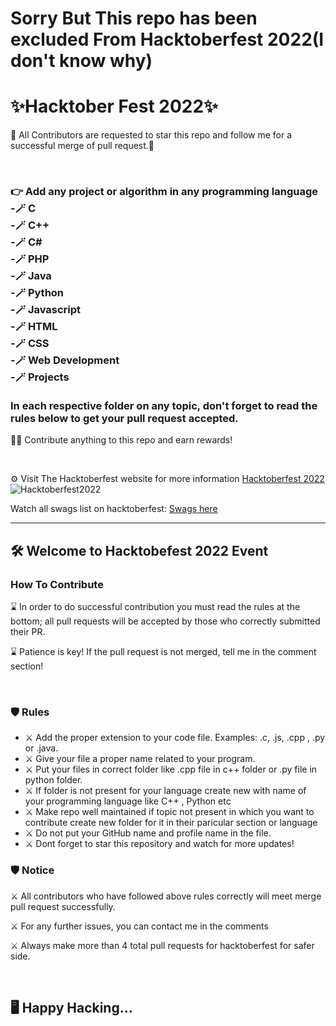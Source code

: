 
<h1>Sorry But This repo has been excluded From Hacktoberfest 2022(I don't know why)</h1>


<h1>✨Hacktober Fest 2022✨</h1>
<p>🙂 All Contributors are requested to star this repo and follow me for a successful merge of pull request.🙂</p>
<br/>
<h3>👉 Add any project or algorithm in any programming language<br/>
-🪄 C <br/>
-🪄 C++ <br/>
-🪄 C# <br/>
-🪄 PHP <br/>
-🪄 Java <br/>
-🪄 Python <br/>
-🪄 Javascript <br/>
-🪄 HTML <br/>
-🪄 CSS <br/>
-🪄 Web Development <br/>
-🪄 Projects <br/>
<br/>
In each respective folder on any topic, don't forget to read the rules below to get your pull request accepted.</h3>
<p>👷‍♂️ Contribute anything to this repo and earn rewards!</p>
<br/>
<p>⚙️ Visit The Hacktoberfest website for more information <a href="https://hacktoberfest.com/">Hacktoberfest 2022</a>
<br/>
<img src="https://user-images.githubusercontent.com/99472914/192144059-5cd0b329-f238-474b-b475-7385eaa35d05.png" alt="Hacktoberfest2022">

<p>Watch all swags list on hacktoberfest: <a href="https://hacktoberfest-swag.com/">Swags here</a> </p>
<hr/>
<h2>🛠 Welcome to Hacktobefest 2022 Event</h2>

<h3>How To Contribute</h3>
<p>⌛️ In order to do successful contribution you must read the rules at the bottom; all pull requests will be accepted by those who correctly submitted their PR.</p>
<p>⌛️ Patience is key! If the pull request is not merged, tell me in the comment section!</p>
<br/>
<h3>🛡 Rules</h3>
<ul>
  <li>⚔️ Add the proper extension to your code file. Examples: .c, .js, .cpp , .py or .java.</li>
  <li>⚔️ Give your file a proper name related to your program.</li>
  <li>⚔️ Put your files in correct folder like .cpp file in  c++ folder or .py file in python folder.</li>
  <li>⚔️ If folder is not present for your language create new with name of your programming language like C++ , Python etc</li>
  <li>⚔️ Make repo well maintained if topic not present in which you want to contribute create new folder for it in their paricular section or language</li>
  <li>⚔️ Do not put your GitHub name and profile name in the file.</li>
  <li>⚔️ Dont forget to star this repository and watch for more updates!</li>
</ul>

<h3>🛡 Notice</h3>
<p>⚔️ All contributors who have followed above rules correctly will meet merge pull request successfully.</p>
<p>⚔️ For any further issues, you can contact me in the comments</p>
<p>⚔️ Always make more than 4 total pull requests for hacktoberfest for safer side.</p>
<br/>
<h2>🖥️ Happy Hacking...</h2>
